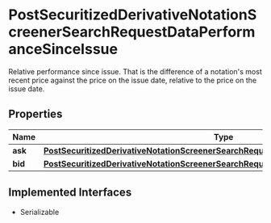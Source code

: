 

# PostSecuritizedDerivativeNotationScreenerSearchRequestDataPerformanceSinceIssue

Relative performance since issue. That is the difference of a notation's most recent price against the price on the issue date, relative to the price on the issue date.

## Properties

Name | Type | Description | Notes
------------ | ------------- | ------------- | -------------
**ask** | [**PostSecuritizedDerivativeNotationScreenerSearchRequestDataPerformanceSinceIssueAsk**](PostSecuritizedDerivativeNotationScreenerSearchRequestDataPerformanceSinceIssueAsk.md) |  |  [optional]
**bid** | [**PostSecuritizedDerivativeNotationScreenerSearchRequestDataPerformanceSinceIssueBid**](PostSecuritizedDerivativeNotationScreenerSearchRequestDataPerformanceSinceIssueBid.md) |  |  [optional]


## Implemented Interfaces

* Serializable



